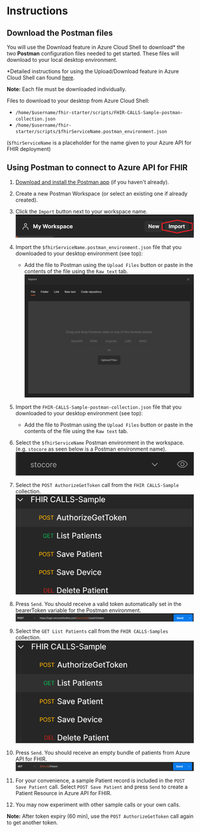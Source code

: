 # Instructions 

## Download the Postman files 
You will use the Download feature in Azure Cloud Shell to download* the two **Postman** configuration files needed to get started. These files will download to your local desktop environment.

\*Detailed instructions for using the Upload/Download feature in Azure Cloud Shell can found [here](https://docs.microsoft.com/en-us/azure/cloud-shell/using-the-shell-window#upload-and-download-files).


__Note:__ Each file must be downloaded individually. 

Files to download to your desktop from Azure Cloud Shell:
 - ```/home/$username/fhir-starter/scripts/FHIR-CALLS-Sample-postman-collection.json```
 - ```/home/$username/fhir-starter/scripts/$fhirServiceName.postman_environment.json``` 

(```$fhirServiceName``` is a placeholder for the name given to your Azure API for FHIR deployment)



## Using Postman to connect to Azure API for FHIR

1. [Download and install the Postman app](https://www.postman.com/downloads/) (if you haven't already).

2. Create a new Postman Workspace (or select an existing one if already created).

3. Click the ```Import``` button next to your workspace name. ![Import Postman](./images/postman1.png)

4. Import the ```$fhirServiceName.postman_environment.json``` file that you downloaded to your desktop environment (see top):
    + Add the file to Postman using the ```Upload Files``` button or paste in the contents of the file using the ```Raw text``` tab.
    ![Import Postman](./images/postman2.png)

5. Import the ```FHIR-CALLS-Sample-postman-collection.json``` file that you downloaded to your desktop environment (see top):
    + Add the file to Postman using the ```Upload Files``` button or paste in the contents of the file using the ```Raw text``` tab.

6. Select the ```$fhirServiceName``` Postman environment in the workspace. (e.g. ```stocore``` as seen below is a Postman environment name).
   ![Import Postman](./images/postman3.png)

7. Select the ```POST AuthorizeGetToken``` call from the ```FHIR CALLS-Sample``` collection.
   ![Import Postman](./images/postman4.png)

8. Press ```Send```. You should receive a valid token automatically set in the bearerToken variable for the Postman environment.
   ![Import Postman](./images/postman5.png)

9. Select the ```GET List Patients``` call from the ```FHIR CALLS-Samples``` collection.
   ![Import Postman](./images/postman6.png)

10. Press ```Send```. You should receive an empty bundle of patients from Azure API for FHIR.
   ![Import Postman](./images/postman7.png)
   
11. For your convenience, a sample Patient record is included in the ```POST Save Patient``` call. Select ```POST Save Patient``` and press ```Send``` to create a Patient Resource in Azure API for FHIR.  

12. You may now experiment with other sample calls or your own calls.  

__Note:__ After token expiry (60 min), use the ```POST AuthorizeGetToken``` call again to get another token.

